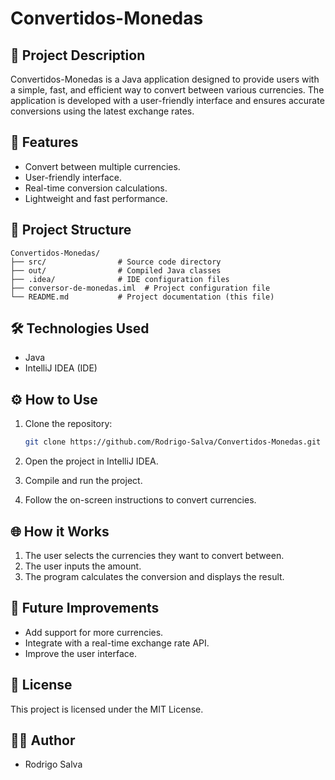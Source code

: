 # Convertidos-Monedas

## 📌 Project Description

Convertidos-Monedas is a Java application designed to provide users with a simple, fast, and efficient way to convert between various currencies. The application is developed with a user-friendly interface and ensures accurate conversions using the latest exchange rates.

## 🚀 Features

* Convert between multiple currencies.
* User-friendly interface.
* Real-time conversion calculations.
* Lightweight and fast performance.

## 📂 Project Structure

```
Convertidos-Monedas/
├── src/                # Source code directory
├── out/                # Compiled Java classes
├── .idea/              # IDE configuration files
├── conversor-de-monedas.iml  # Project configuration file
└── README.md           # Project documentation (this file)
```

## 🛠️ Technologies Used

* Java
* IntelliJ IDEA (IDE)

## ⚙️ How to Use

1. Clone the repository:

   ```bash
   git clone https://github.com/Rodrigo-Salva/Convertidos-Monedas.git
   ```
2. Open the project in IntelliJ IDEA.
3. Compile and run the project.
4. Follow the on-screen instructions to convert currencies.

## 🌐 How it Works

1. The user selects the currencies they want to convert between.
2. The user inputs the amount.
3. The program calculates the conversion and displays the result.

## 📌 Future Improvements

* Add support for more currencies.
* Integrate with a real-time exchange rate API.
* Improve the user interface.

## 📄 License

This project is licensed under the MIT License.

## 👨‍💻 Author

* Rodrigo Salva
